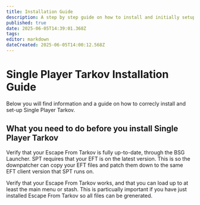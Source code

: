 ```yaml
---
title: Installation Guide
description: A step by step guide on how to install and initially setup Single Player Tarkov.
published: true
date: 2025-06-05T14:39:01.368Z
tags: 
editor: markdown
dateCreated: 2025-06-05T14:00:12.568Z
---
```


# Single Player Tarkov Installation Guide
Below you will find information and a guide on how to correcly install and set-up Single Player Tarkov.


## What you need to do before you install Single Player Tarkov
Verify that your Escape From Tarkov is fully up-to-date, through the BSG Launcher. SPT requires that your EFT is on the latest version. This is so the downpatcher can copy your EFT files and patch them down to the same EFT client version that SPT runs on.

Verify that your Escape From Tarkov works, and that you can load up to at least the main menu or stash. This is particually important if you have just installed Escape From Tarkov so all files can be grenerated.